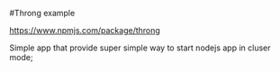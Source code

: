 #Throng example

https://www.npmjs.com/package/throng

Simple app that provide super simple way to start nodejs app in cluser mode;
